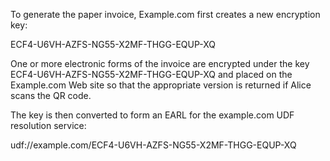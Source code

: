 To generate the paper invoice, Example.com first creates a new encryption key:

ECF4-U6VH-AZFS-NG55-X2MF-THGG-EQUP-XQ

One or more electronic forms of the invoice are encrypted under the key 
ECF4-U6VH-AZFS-NG55-X2MF-THGG-EQUP-XQ and placed on the Example.com Web site so that 
the appropriate version is returned if Alice scans the QR code.

The key is then converted to form an EARL for the example.com UDF resolution service:

udf://example.com/ECF4-U6VH-AZFS-NG55-X2MF-THGG-EQUP-XQ
